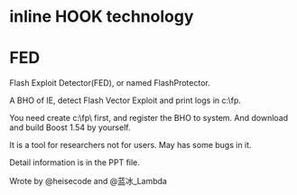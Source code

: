 # inline HOOK technology
# FED
Flash Exploit Detector(FED), or named FlashProtector.

A BHO of IE, detect Flash Vector Exploit and print logs in c:\fp\.

You need create c:\fp\ first, and register the BHO to system. And download and build Boost 1.54 by yourself.

It is a tool for researchers not for users. May has some bugs in it.

Detail information is in the PPT file.

Wrote by @heisecode and @蓝冰_Lambda
